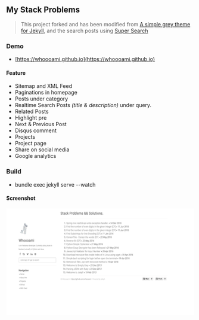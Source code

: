 ## My Stack Problems

> This project forked and has been modified from [A simple grey theme for Jekyll](https://github.com/liamsymonds/simplygrey-jekyll), and the search posts using [Super Search](https://github.com/chinchang/super-search)

### Demo
* [https://whoooami.github.io](https://whoooami.github.io)

#### Feature

* Sitemap and XML Feed
* Paginations in homepage
* Posts under category
* Realtime Search Posts _(title & description)_ under query.
* Related Posts
* Highlight pre
* Next & Previous Post
* Disqus comment
* Projects
* Project page
* Share on social media
* Google analytics


### Build
* bundle exec jekyll serve --watch

#### Screenshot

![Screenshot Post Page](https://raw.githubusercontent.com/whoooami/whoooami.github.io/master/static/img/screenshot-post-page.png  "Screenshot Post Page")
